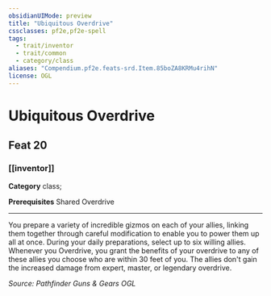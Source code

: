 ```yaml
---
obsidianUIMode: preview
title: "Ubiquitous Overdrive"
cssclasses: pf2e,pf2e-spell
tags:
  - trait/inventor
  - trait/common
  - category/class
aliases: "Compendium.pf2e.feats-srd.Item.85boZA8KRMu4rihN"
license: OGL
---
```

# Ubiquitous Overdrive
## Feat 20
### [[inventor]]

**Category** class; 



**Prerequisites** Shared Overdrive
* * *
You prepare a variety of incredible gizmos on each of your allies, linking them together through careful modification to enable you to power them up all at once. During your daily preparations, select up to six willing allies. Whenever you Overdrive, you grant the benefits of your overdrive to any of these allies you choose who are within 30 feet of you. The allies don't gain the increased damage from expert, master, or legendary overdrive.

*Source: Pathfinder Guns & Gears*
*OGL*